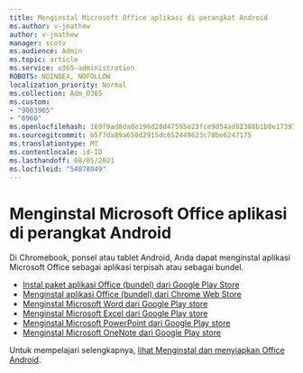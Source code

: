 ```yaml
---
title: Menginstal Microsoft Office aplikasi di perangkat Android
ms.author: v-jmathew
author: v-jmathew
manager: scotv
ms.audience: Admin
ms.topic: article
ms.service: o365-administration
ROBOTS: NOINDEX, NOFOLLOW
localization_priority: Normal
ms.collection: Adm_O365
ms.custom:
- "9003905"
- "6960"
ms.openlocfilehash: 169f9ad8da8e196d28d47595e23fce9d54ad82388b1b8e173971663b3d83d3f4
ms.sourcegitcommit: b5f7da89a650d2915dc652449623c78be6247175
ms.translationtype: MT
ms.contentlocale: id-ID
ms.lasthandoff: 08/05/2021
ms.locfileid: "54078049"
---
```

# <a name="install-microsoft-office-apps-on-an-android-device"></a>Menginstal Microsoft Office aplikasi di perangkat Android

Di Chromebook, ponsel atau tablet Android, Anda dapat menginstal aplikasi Microsoft Office sebagai aplikasi terpisah atau sebagai bundel.

- [Instal paket aplikasi Office (bundel) dari Google Play Store](https://go.microsoft.com/fwlink/?linkid=2137009)
- [Menginstal aplikasi Office (bundel) dari Chrome Web Store](https://go.microsoft.com/fwlink/?linkid=2137212)
- [Menginstal Microsoft Word dari Google Play store](https://go.microsoft.com/fwlink/?linkid=2136994)
- [Menginstal Microsoft Excel dari Google Play store](https://go.microsoft.com/fwlink/?linkid=2137120)
- [Menginstal Microsoft PowerPoint dari Google Play store](https://go.microsoft.com/fwlink/?linkid=2137121)
- [Menginstal Microsoft OneNote dari Google Play store](https://go.microsoft.com/fwlink/?linkid=2137211)

Untuk mempelajari selengkapnya, [lihat Menginstal dan menyiapkan Office Android](https://go.microsoft.com/fwlink/?linkid=2135287).
